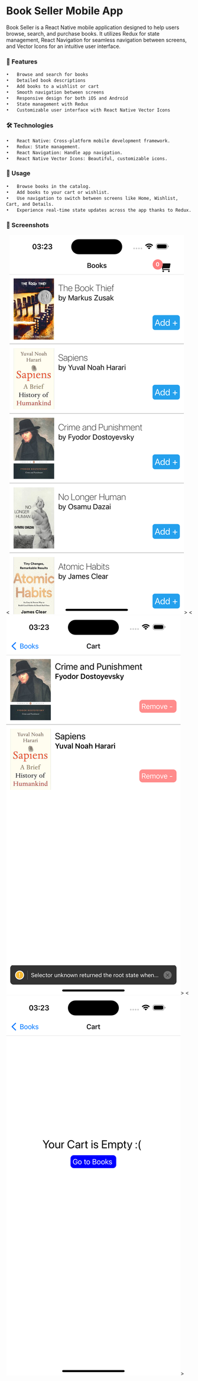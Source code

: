 <h1>Book Seller Mobile App</h1>

Book Seller is a React Native mobile application designed to help users browse, search, and purchase books. It utilizes Redux for state management, React Navigation for seamless navigation between screens, and Vector Icons for an intuitive user interface.

<h3>🚀 Features </h3>

    •	Browse and search for books
    •	Detailed book descriptions
    •	Add books to a wishlist or cart
    •	Smooth navigation between screens
    •	Responsive design for both iOS and Android
    •	State management with Redux
    •	Customizable user interface with React Native Vector Icons

<h3>🛠️ Technologies </h3>

    •	React Native: Cross-platform mobile development framework.
    •	Redux: State management.
    •	React Navigation: Handle app navigation.
    •	React Native Vector Icons: Beautiful, customizable icons.

<h3>🔧 Usage </h3>

    •	Browse books in the catalog.
    •	Add books to your cart or wishlist.
    •	Use navigation to switch between screens like Home, Wishlist, Cart, and Details.
    •	Experience real-time state updates across the app thanks to Redux.

<h3>📸 Screenshots</h3>

<![Alt text1](./src/assets/img1.png)>
<![Alt text2](./src/assets/img2.png)>
<![Alt text3](./src/assets/img3.png)>
